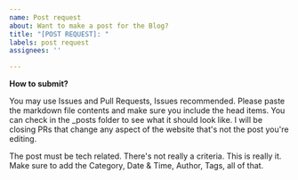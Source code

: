 ```yaml
---
name: Post request
about: Want to make a post for the Blog?
title: "[POST REQUEST]: "
labels: post request
assignees: ''

---
```


**How to submit?**

You may use Issues and Pull Requests, Issues recommended. Please paste the markdown file contents and make sure you include the head items. You can check in the _posts folder to see what it should look like. I will be closing PRs that change any aspect of the website that's not the post you're editing.

The post must be tech related. There's not really a criteria. This is really it. Make sure to add the Category, Date & Time, Author, Tags, all of that.
